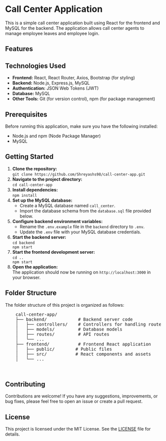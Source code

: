 
  <h1>Call Center Application</h1>

  <p>This is a simple call center application built using React for the frontend and MySQL for the backend. The application allows call center agents to manage employee leaves and employee login.</p>

  <h2>Features</h2>
  

  <h2>Technologies Used</h2>
  <ul>
    <li><strong>Frontend:</strong> React, React Router, Axios, Bootstrap (for styling)</li>
    <li><strong>Backend:</strong> Node.js, Express.js, MySQL</li>
    <li><strong>Authentication:</strong> JSON Web Tokens (JWT)</li>
    <li><strong>Database:</strong> MySQL</li>
    <li><strong>Other Tools:</strong> Git (for version control), npm (for package management)</li>
  </ul>

  <h2>Prerequisites</h2>
  <p>Before running this application, make sure you have the following installed:</p>
  <ul>
    <li>Node.js and npm (Node Package Manager)</li>
    <li>MySQL</li>
  </ul>

  <h2>Getting Started</h2>
  <ol>
    <li><strong>Clone the repository:</strong><br>
        <code>git clone https://github.com/Shreyashs98/call-center-app.git</code></li>
    <li><strong>Navigate to the project directory:</strong><br>
        <code>cd call-center-app</code></li>
    <li><strong>Install dependencies:</strong><br>
        <code>npm install</code></li>
    <li><strong>Set up the MySQL database:</strong><br>
        <ul>
          <li>Create a MySQL database named <code>call_center</code>.</li>
          <li>Import the database schema from the <code>database.sql</code> file provided below.</li>
        </ul>
    </li>
    <li><strong>Configure backend environment variables:</strong><br>
        <ul>
          <li>Rename the <code>.env.example</code> file in the <code>backend</code> directory to <code>.env</code>.</li>
          <li>Update the <code>.env</code> file with your MySQL database credentials.</li>
        </ul>
    </li>
    <li><strong>Start the backend server:</strong><br>
        <code>cd backend<br>npm start</code></li>
    <li><strong>Start the frontend development server:</strong><br>
        <code>cd ..<br>npm start</code></li>
    <li><strong>Open the application:</strong><br>
        The application should now be running on <code>http://localhost:3000</code> in your browser.</li>
  </ol>

  <h2>Folder Structure</h2>
  <p>The folder structure of this project is organized as follows:</p>
  <pre>
    call-center-app/
    ├── backend/            # Backend server code
    │   ├── controllers/    # Controllers for handling routes
    │   ├── models/         # Database models
    │   ├── routes/         # API routes
    │   └── ...
    ├── frontend/           # Frontend React application
    │   ├── public/        # Public files
    │   ├── src/           # React components and assets
    │   └── ...
  
  </pre>


  <h2>Contributing</h2>
  <p>Contributions are welcome! If you have any suggestions, improvements, or bug fixes, please feel free to open an issue or create a pull request.</p>

  <h2>License</h2>
  <p>This project is licensed under the MIT License. See the <a href="LICENSE">LICENSE</a> file for details.</p>
